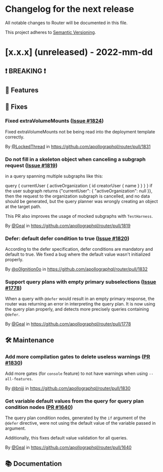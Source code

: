 # Changelog for the next release

All notable changes to Router will be documented in this file.

This project adheres to [Semantic Versioning](https://semver.org/spec/v2.0.0.html).

<!-- <THIS IS AN EXAMPLE, DO NOT REMOVE>

# [x.x.x] (unreleased) - 2022-mm-dd
> Important: X breaking changes below, indicated by **❗ BREAKING ❗**
## ❗ BREAKING ❗
## 🚀 Features
## 🐛 Fixes
## 🛠 Maintenance
## 📚 Documentation

## Example section entry format

### Headline ([Issue #ISSUE_NUMBER](https://github.com/apollographql/router/issues/ISSUE_NUMBER))

Description! And a link to a [reference](http://url)

By [@USERNAME](https://github.com/USERNAME) in https://github.com/apollographql/router/pull/PULL_NUMBER
-->

# [x.x.x] (unreleased) - 2022-mm-dd

## ❗ BREAKING ❗
## 🚀 Features
## 🐛 Fixes

### Fixed extraVolumeMounts ([Issue #1824](https://github.com/apollographql/router/issues/1824))

Fixed extraVolumeMounts not be being read into the deployment template correctly.

By [@LockedThread](https://github.com/LockedThread) in https://github.com/apollographql/router/pull/1831

### Do not fill in a skeleton object when canceling a subgraph request ([Issue #1819](https://github.com/apollographql/router/issues/1819))

in a query spanning multiple subgraphs like this:

query {
  currentUser {
    activeOrganization {
      id
      creatorUser {
        name
      }
    }
  }
}
if the user subgraph returns {"currentUser": { "activeOrganization": null }}, then the request to the organization subgraph
is cancelled, and no data should be generated, but the query planner was wrongly creating an object at the target path.

This PR also improves the usage of mocked subgraphs with `TestHarness`.

By [@Geal](https://github.com/Geal) in https://github.com/apollographql/router/pull/1819

### Defer: default defer condition to true ([Issue #1820](https://github.com/apollographql/router/issues/1820))

According to the defer specification, defer conditions are mandatory and default to true.
We fixed a bug where the default value wasn't initialized properly.

By [@o0Ignition0o](https://github.com/o0Ignition0o) in https://github.com/apollographql/router/pull/1832

### Support query plans with empty primary subselections ([Issue #1778](https://github.com/apollographql/router/issues/1778))

When a query with `@defer` would result in an empty primary response, the router was returning
an error in interpreting the query plan. It is now using the query plan properly, and detects
more precisely queries containing `@defer`.

By [@Geal](https://github.com/Geal) in https://github.com/apollographql/router/pull/1778

## 🛠 Maintenance

### Add more compilation gates to delete useless warnings ([PR #1830](https://github.com/apollographql/router/pull/1830))

Add more gates (for `console` feature) to not have warnings when using `--all-features`.

By [@bnjjj](https://github.com/bnjjj) in https://github.com/apollographql/router/pull/1830


### Get variable default values from the query for query plan condition nodes ([PR #1640](https://github.com/apollographql/router/issues/1640))

The query plan condition nodes, generated by the `if` argument of the  `@defer` directive, were
not using the default value of the variable passed in argument.

Additionally, this fixes default value validation for all queries.

By [@Geal](https://github.com/Geal) in https://github.com/apollographql/router/pull/1640
## 📚 Documentation
